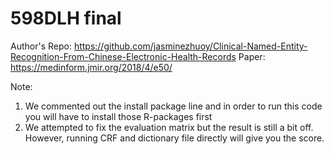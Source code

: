 # 598DLH final

Author's Repo: https://github.com/jasminezhuoy/Clinical-Named-Entity-Recognition-From-Chinese-Electronic-Health-Records
Paper: https://medinform.jmir.org/2018/4/e50/

Note:
1. We commented out the install package line and in order to run this code you will have to install those R-packages first
2. We attempted to fix the evaluation matrix but the result is still a bit off. However, running CRF and dictionary file directly will give you the score.
